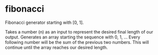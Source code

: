 # fibonacci
Fibonacci generator starting with [0, 1].

Takes a number (n) as an input to represent the desired final length of our output.
Generates an array starting the sequence with 0, 1, ...
Every following number will be the sum of the previous two numbers.
This will continue until the array reaches our desired length.
